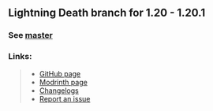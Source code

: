 ## Lightning Death branch for 1.20 - 1.20.1

### See [master](https://github.com/Flavio6561/LightningDeath)

### Links:
> - [GitHub page](https://github.com/Flavio6561/LightningDeath)
> - [Modrinth page](https://modrinth.com/mod/lightningdeath)
> - [Changelogs](https://github.com/Flavio6561/LightningDeath/wiki/Version-changelogs)
> - [Report an issue](https://github.com/Flavio6561/LightningDeath/issues)